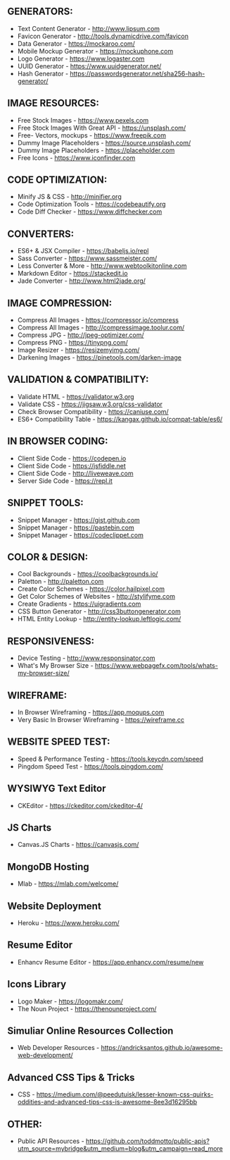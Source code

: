 ## GENERATORS:
* Text Content Generator - http://www.lipsum.com
* Favicon Generator - http://tools.dynamicdrive.com/favicon		
* Data Generator - https://mockaroo.com/						
* Mobile Mockup Generator - https://mockuphone.com
* Logo Generator - https://www.logaster.com
* UUID Generator - https://www.uuidgenerator.net/
* Hash Generator - https://passwordsgenerator.net/sha256-hash-generator/

## IMAGE RESOURCES:
* Free Stock Images - https://www.pexels.com
* Free Stock Images With Great API - https://unsplash.com/
* Free- Vectors, mockups - https://www.freepik.com
* Dummy Image Placeholders - https://source.unsplash.com/
* Dummy Image Placeholders - https://placeholder.com
* Free Icons - https://www.iconfinder.com

## CODE OPTIMIZATION:
* Minify JS & CSS - http://minifier.org
* Code Optimization Tools - https://codebeautify.org
* Code Diff Checker - https://www.diffchecker.com

## CONVERTERS:
* ES6+ & JSX Compiler - https://babeljs.io/repl
* Sass Converter - https://www.sassmeister.com/ 		  
* Less Converter & More - http://www.webtoolkitonline.com   
* Markdown Editor - https://stackedit.io
* Jade Converter - http://www.html2jade.org/

## IMAGE COMPRESSION:
* Compress All Images - https://compressor.io/compress
* Compress All Images - http://compressimage.toolur.com/
* Compress JPG - http://jpeg-optimizer.com/
* Compress PNG - https://tinypng.com/
* Image Resizer - https://resizemyimg.com/
* Darkening Images - https://pinetools.com/darken-image

## VALIDATION & COMPATIBILITY:
* Validate HTML - https://validator.w3.org
* Validate CSS - https://jigsaw.w3.org/css-validator
* Check Browser Compatibility - https://caniuse.com/
* ES6+ Compatibility Table - https://kangax.github.io/compat-table/es6/

## IN BROWSER CODING:
* Client Side Code - https://codepen.io
* Client Side Code - https://jsfiddle.net
* Client Side Code - http://liveweave.com
* Server Side Code - https://repl.it

## SNIPPET TOOLS:
* Snippet Manager - https://gist.github.com
* Snippet Manager - https://pastebin.com
* Snippet Manager - https://codeclippet.com

## COLOR & DESIGN:
* Cool Backgrounds - https://coolbackgrounds.io/
* Paletton - http://paletton.com
* Create Color Schemes - https://color.hailpixel.com
* Get Color Schemes of Websites - http://stylifyme.com
* Create Gradients - https://uigradients.com
* CSS Button Generator - http://css3buttongenerator.com 
* HTML Entity Lookup - http://entity-lookup.leftlogic.com/

## RESPONSIVENESS:
* Device Testing - http://www.responsinator.com
* What's My Browser Size - https://www.webpagefx.com/tools/whats-my-browser-size/

## WIREFRAME:
* In Browser Wireframing - https://app.moqups.com
* Very Basic In Browser Wireframing - https://wireframe.cc

## WEBSITE SPEED TEST:
* Speed & Performance Testing - https://tools.keycdn.com/speed
* Pingdom Speed Test - https://tools.pingdom.com/

## WYSIWYG Text Editor

* CKEditor - https://ckeditor.com/ckeditor-4/

## JS Charts

* Canvas.JS Charts - https://canvasjs.com/

## MongoDB Hosting

* Mlab - https://mlab.com/welcome/

## Website Deployment

* Heroku - https://www.heroku.com/

## Resume Editor

* Enhancv Resume Editor - https://app.enhancv.com/resume/new

## Icons Library
* Logo Maker - https://logomakr.com/
* The Noun Project - https://thenounproject.com/

## Simuliar Online Resources Collection

* Web Developer Resources - https://andricksantos.github.io/awesome-web-development/

## Advanced CSS Tips & Tricks

* CSS - https://medium.com/@peedutuisk/lesser-known-css-quirks-oddities-and-advanced-tips-css-is-awesome-8ee3d16295bb

## OTHER:
* Public API Resources - https://github.com/toddmotto/public-apis?utm_source=mybridge&utm_medium=blog&utm_campaign=read_more
